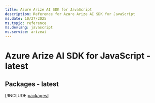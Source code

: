 ```yaml
---
title: Azure Arize AI SDK for JavaScript
description: Reference for Azure Arize AI SDK for JavaScript
ms.date: 10/27/2025
ms.topic: reference
ms.devlang: javascript
ms.service: arizeai
---
```

# Azure Arize AI SDK for JavaScript - latest
## Packages - latest
[!INCLUDE [packages](arize-ai-index.md)]